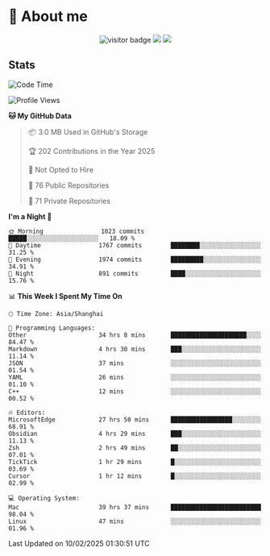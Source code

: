 <!-- ![](https://youpai.roccoshi.top/img/20200804214216.png) -->

# 🧐 About me
 
<p align="center">
<img src="https://visitor-badge.laobi.icu/badge?page_id=Lincest.Lincest&title=hits" alt="visitor badge"/>
<a href="mailto:imroccoshi@gmail.com"><img src="https://img.shields.io/badge/gmail-imroccoshi%40gmail.com-red"></a>
<a href="https://blog.roccoshi.top"><img src="https://img.shields.io/badge/blog-roccoshi-green"></a>
</p>

## Stats

<!--START_SECTION:waka-->
![Code Time](http://img.shields.io/badge/Code%20Time-2%2C079%20hrs%2043%20mins-blue)

![Profile Views](http://img.shields.io/badge/Profile%20Views-0-blue)

**🐱 My GitHub Data** 

> 📦 3.0 MB Used in GitHub's Storage 
 > 
> 🏆 202 Contributions in the Year 2025
 > 
> 🚫 Not Opted to Hire
 > 
> 📜 76 Public Repositories 
 > 
> 🔑 71 Private Repositories 
 > 
**I'm a Night 🦉** 

```text
🌞 Morning                1023 commits        █████░░░░░░░░░░░░░░░░░░░░   18.09 % 
🌆 Daytime                1767 commits        ████████░░░░░░░░░░░░░░░░░   31.25 % 
🌃 Evening                1974 commits        █████████░░░░░░░░░░░░░░░░   34.91 % 
🌙 Night                  891 commits         ████░░░░░░░░░░░░░░░░░░░░░   15.76 % 
```


📊 **This Week I Spent My Time On** 

```text
🕑︎ Time Zone: Asia/Shanghai

💬 Programming Languages: 
Other                    34 hrs 8 mins       █████████████████████░░░░   84.47 % 
Markdown                 4 hrs 30 mins       ███░░░░░░░░░░░░░░░░░░░░░░   11.14 % 
JSON                     37 mins             ░░░░░░░░░░░░░░░░░░░░░░░░░   01.54 % 
YAML                     26 mins             ░░░░░░░░░░░░░░░░░░░░░░░░░   01.10 % 
C++                      12 mins             ░░░░░░░░░░░░░░░░░░░░░░░░░   00.52 % 

🔥 Editors: 
MicrosoftEdge            27 hrs 50 mins      █████████████████░░░░░░░░   68.91 % 
Obsidian                 4 hrs 29 mins       ███░░░░░░░░░░░░░░░░░░░░░░   11.13 % 
Zsh                      2 hrs 49 mins       ██░░░░░░░░░░░░░░░░░░░░░░░   07.01 % 
TickTick                 1 hr 29 mins        █░░░░░░░░░░░░░░░░░░░░░░░░   03.69 % 
Cursor                   1 hr 12 mins        █░░░░░░░░░░░░░░░░░░░░░░░░   02.99 % 

💻 Operating System: 
Mac                      39 hrs 37 mins      █████████████████████████   98.04 % 
Linux                    47 mins             ░░░░░░░░░░░░░░░░░░░░░░░░░   01.96 % 
```


 Last Updated on 10/02/2025 01:30:51 UTC
<!--END_SECTION:waka-->


